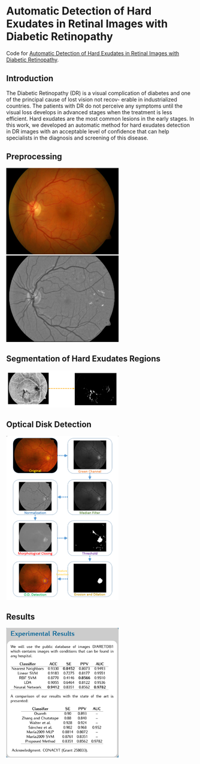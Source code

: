 # Automatic Detection of Hard Exudates in Retinal Images with Diabetic Retinopathy  
Code for [Automatic Detection of Hard Exudates in Retinal Images with Diabetic Retinopathy](https://ieeexplore.ieee.org/abstract/document/8575566).

## Introduction  
The Diabetic Retinopathy (DR) is a visual complication of diabetes and one of the principal cause of lost vision not recov- erable in industrialized countries. The patients with DR do not perceive any symptoms until the visual loss develops in advanced stages when the treatment is less efficient. Hard exudates are the most common lesions in the early stages. In this work, we developed an automatic method for hard exudates detection in DR images with an acceptable level of confidence that can help specialists in the diagnosis and screening of this disease.

## Preprocessing  
<img src="image006.png" width="300">          <img src="Mej-image006.png" width="300">

## Segmentation of Hard Exudates Regions  
<img src="segmentation.png" width="300">  

## Optical Disk Detection  
<img src="disk.png" width="300">  

## Results  
<img src="results.png" width="300">  
